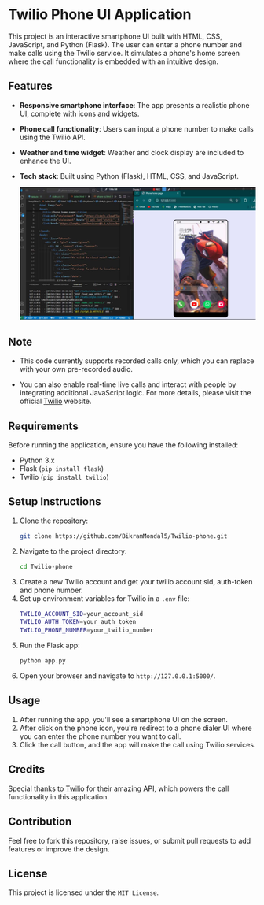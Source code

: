 # Twilio Phone UI Application

This project is an interactive smartphone UI built with HTML, CSS, JavaScript, and Python (Flask). The user can enter a phone number and make calls using the Twilio service. It simulates a phone's home screen where the call functionality is embedded with an intuitive design.

## Features

- **Responsive smartphone interface**: The app presents a realistic phone UI, complete with icons and widgets.
- **Phone call functionality**: Users can input a phone number to make calls using the Twilio API. 
- **Weather and time widget**: Weather and clock display are included to enhance the UI.
- **Tech stack**: Built using Python (Flask), HTML, CSS, and JavaScript.

  ![Alt text](Screenshot.jpg)


## Note

- This code currently supports recorded calls only, which you can replace with your own pre-recorded audio.

- You can also enable real-time live calls and interact with people by integrating additional JavaScript logic. For more details, please visit the official  [Twilio](https://www.twilio.com/) website.

## Requirements

Before running the application, ensure you have the following installed:

- Python 3.x
- Flask (`pip install flask`)
- Twilio (`pip install twilio`)

## Setup Instructions

1. Clone the repository:
    ```bash
    git clone https://github.com/BikramMondal5/Twilio-phone.git
    ```
2. Navigate to the project directory:
    ```bash
    cd Twilio-phone
    ```
3. Create a new Twilio account and get your twilio account sid, auth-token and phone number. 
4. Set up environment variables for Twilio in a `.env` file:
    ```bash
    TWILIO_ACCOUNT_SID=your_account_sid
    TWILIO_AUTH_TOKEN=your_auth_token
    TWILIO_PHONE_NUMBER=your_twilio_number
    ```
5. Run the Flask app:
    ```bash
    python app.py
    ```
6. Open your browser and navigate to `http://127.0.0.1:5000/`.

## Usage

1. After running the app, you'll see a smartphone UI on the screen.
2. After click on the phone icon, you're redirect to a phone dialer UI where you can enter the phone number you want to call.
3. Click the call button, and the app will make the call using Twilio services.

## Credits

Special thanks to [Twilio](https://www.twilio.com/) for their amazing API, which powers the call functionality in this application.

## Contribution
   
   Feel free to fork this repository, raise issues, or submit pull requests to add features or improve the design.
   
   ## License
   
   This project is licensed under the `MIT License`.
